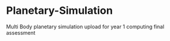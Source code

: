 # Planetary-Simulation
Multi Body planetary simulation upload for year 1 computing final assessment
